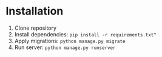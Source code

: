 # Installation
1. Clone repository
2. Install dependencies: `pip install -r requirements.txt"`
3. Apply migrations: `python manage.py migrate`
4. Run server: `python manage.py runserver`
